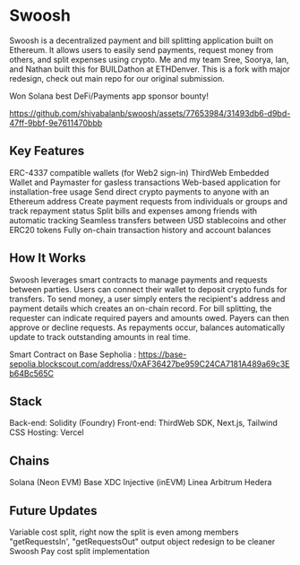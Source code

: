 # Swoosh
Swoosh is a decentralized payment and bill splitting application built on Ethereum. It allows users to easily send payments, request money from others, and split expenses using crypto.
Me and my team Sree, Soorya, Ian, and Nathan built this for BUILDathon at ETHDenver. This is a fork with major redesign, check out main repo for our original submission.

Won Solana best DeFi/Payments app sponsor bounty!


https://github.com/shivabalanb/swoosh/assets/77653984/31493db6-d9bd-47ff-9bbf-9e7611470bbb


## Key Features
ERC-4337 compatible wallets (for Web2 sign-in)
ThirdWeb Embedded Wallet and Paymaster for gasless transactions
Web-based application for installation-free usage
Send direct crypto payments to anyone with an Ethereum address
Create payment requests from individuals or groups and track repayment status
Split bills and expenses among friends with automatic tracking
Seamless transfers between USD stablecoins and other ERC20 tokens
Fully on-chain transaction history and account balances

## How It Works
Swoosh leverages smart contracts to manage payments and requests between parties. Users can connect their wallet to deposit crypto funds for transfers.
To send money, a user simply enters the recipient's address and payment details which creates an on-chain record.
For bill splitting, the requester can indicate required payers and amounts owed. Payers can then approve or decline requests.
As repayments occur, balances automatically update to track outstanding amounts in real time.

Smart Contract on Base Sepholia : https://base-sepolia.blockscout.com/address/0xAF36427be959C24CA7181A489a69c3Eb64Bc565C

## Stack
Back-end: Solidity (Foundry)
Front-end: ThirdWeb SDK, Next.js, Tailwind CSS
Hosting: Vercel

## Chains
Solana (Neon EVM)
Base
XDC
Injective (inEVM)
Linea
Arbitrum
Hedera

## Future Updates
Variable cost split, right now the split is even among members
"getRequestsIn', "getRequestsOut" output object redesign to be cleaner
Swoosh Pay cost split implementation

